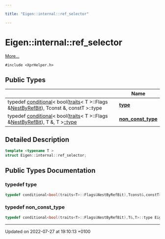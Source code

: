```yaml
---

title: "Eigen::internal::ref_selector"

---
```


# Eigen::internal::ref_selector



 [More...](#detailed-description)


`#include <XprHelper.h>`

## Public Types

|                | Name           |
| -------------- | -------------- |
| typedef <a href="http://example.org/classes/structeigen_1_1internal_1_1conditional/">conditional</a>< bool(<a href="http://example.org/classes/structeigen_1_1internal_1_1traits/">traits</a>< T >::Flags &<a href="http://example.org/namespaces/namespaceeigen/#variable-nestbyrefbit">NestByRefBit</a>), Tconst &, constT >::type | **[type](http://example.org/classes/structeigen_1_1internal_1_1ref__selector/#typedef-type)**  |
| typedef <a href="http://example.org/classes/structeigen_1_1internal_1_1conditional/">conditional</a>< bool(<a href="http://example.org/classes/structeigen_1_1internal_1_1traits/">traits</a>< T >::Flags &<a href="http://example.org/namespaces/namespaceeigen/#variable-nestbyrefbit">NestByRefBit</a>), T &, T ><a href="http://example.org/classes/structeigen_1_1internal_1_1ref__selector/#typedef-type">::type</a> | **[non_const_type](http://example.org/classes/structeigen_1_1internal_1_1ref__selector/#typedef-non-const-type)**  |

## Detailed Description

```cpp
template <typename T >
struct Eigen::internal::ref_selector;
```

## Public Types Documentation

### typedef type

```cpp
typedef conditional<bool(traits<T>::Flags&NestByRefBit),Tconst&,constT>::type Eigen::internal::ref_selector< T >::type;
```


### typedef non_const_type

```cpp
typedef conditional<bool(traits<T>::Flags&NestByRefBit),T&,T>::type Eigen::internal::ref_selector< T >::non_const_type;
```


-------------------------------

Updated on 2022-07-27 at 19:10:13 +0100